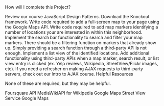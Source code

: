 How will I complete this Project?

Review our course JavaScript Design Patterns.
Download the Knockout framework.
Write code required to add a full-screen map to your page using the Google Maps API.
Write code required to add map markers identifying a number of locations your are interested in within this neighborhood.
Implement the search bar functionality to search and filter your map markers. There should be a filtering function on markers that already show up. Simply providing a search function through a third-party API is not enough.
Implement a list view of the identified locations.
Add additional functionality using third-party APIs when a map marker, search result, or list view entry is clicked (ex. Yelp reviews, Wikipedia, StreetView/Flickr images, etc). If you need a refresher on making AJAX requests to third-party servers, check out our Intro to AJAX course.
Helpful Resources

None of these are required, but they may be helpful.

Foursquare API
MediaWikiAPI for Wikipedia
Google Maps Street View Service
Google Maps